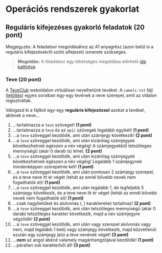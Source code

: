 # Operációs rendszerek gyakorlat

## Reguláris kifejezéses gyakorló feladatok (20 pont)

<div class="bordered-box border-blue">
    <span class="blue">Megjegyzés:</span> A feladatsor megoldásához az A1 anyagrész (azon belül is a reguláris kifejezésekről szóló alfejezet) ismerete szükséges.
</div>

> **Megoldás:** A feladatsor egy lehetséges megoldása elérhető <a href="./megoldas.html" target="_blank">ide kattintva</a>.


### Teve (20 pont)

A [TeveClub](https://teveclub.hu/) weboldalon virtuálisan nevelhetünk tevéket. A `camels.txt` fájl ([letöltés](./inputs.zip)) egyes soraiban egy-egy tevének a neve szerepel, amit az oldalon regisztráltak.

Válogasd ki a fájlból egy-egy **reguláris kifejezéssel** azokat a tevéket, akiknek a neve...

1. ...tartalmazza a `teve` szöveget! **(1 pont)**
1. ...tartalmazza a `teve` és az `epic` szövegek legalább egyikét! **(1 pont)**
1. ...a `teve` szöveggel kezdődik, ami után számjegy következik! **(2 pont)**
1. ...a `teve` szöveggel kezdődik, ami után kizárólag számjegyek következhetnek egészen a név végéig! A számjegyekből tetszőleges mennyiségű (akár 0 darab is) lehet. **(2 pont)**
1. ...a `teve` szöveggel kezdődik, ami után kizárólag számjegyek következhetnek egészen a név végéig! Legalább 1 számjegynek mindenképpen szerepelnie kell! **(1 pont)**
1. ...a `teve` szöveggel kezdődik, ami után pontosan 2 számjegy szerepel, és a teve neve itt ér végét (tehát az ennél bővebb nevek nem fogadhatók el)! **(1 pont)**
1. ...a `teve` szöveggel kezdődik, ami után legalább 1, de legfeljebb 5 számjegy következik, és a teve neve itt ér véget (tehát az ennél bővebb nevek nem fogadhatók el)! **(1 pont)**
1. ...csak nagybetűket és alulvonás (`_`) karaktereket tartalmaz! **(2 pont)**
1. ...a `teve` szöveggel kezdődik, ami után tetszőleges mennyiségű (akár 0 darab) tetszőleges karakter következik, majd a név számjegyre végződik! **(2 pont)**
1. ...a `teve` szöveggel kezdődik, ami után vagy szerepel alulvonás vagy nem, majd legalább 1 betű vagy számjegy következik, majd közvetlenül ezután egy számjegy jelzi a teve nevének végét! **(3 pont)**
1. ...**nem** az angol ábécé valamely magánhangzójával kezdődik! **(1 pont)**
1. ...páratlan sok karakterből áll! **(3 pont)**